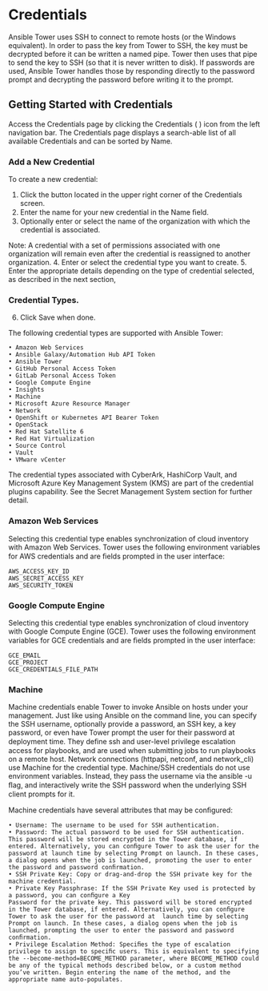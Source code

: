 # Credentials

Ansible Tower uses SSH to connect to remote hosts (or the Windows equivalent). In order to pass the key from Tower to SSH, the key must be decrypted before it can be written a named pipe. Tower then uses that pipe to send the key to SSH (so that it is never written to disk).
If passwords are used, Ansible Tower handles those by responding directly to the password prompt and decrypting the password before writing it to the prompt. 

## Getting Started with Credentials
Access the Credentials page by clicking the Credentials ( ) icon from the left navigation bar. The Credentials
page displays a search-able list of all available Credentials and can be sorted by Name.

### Add a New Credential

To create a new credential:
1. Click the button located in the upper right corner of the Credentials screen.
2. Enter the name for your new credential in the Name ﬁeld.
3. Optionally enter or select the name of the organization with which the credential is associated.

Note: A credential with a set of permissions associated with one organization will remain even after the credential is reassigned to another organization.
4. Enter or select the credential type you want to create.
5. Enter the appropriate details depending on the type of credential selected, as described in the next section,

### Credential Types.
6. Click Save when done.

The following credential types are supported with Ansible Tower:
```
• Amazon Web Services
• Ansible Galaxy/Automation Hub API Token
• Ansible Tower
• GitHub Personal Access Token
• GitLab Personal Access Token
• Google Compute Engine
• Insights
• Machine
• Microsoft Azure Resource Manager
• Network
• OpenShift or Kubernetes API Bearer Token
• OpenStack
• Red Hat Satellite 6
• Red Hat Virtualization
• Source Control
• Vault
• VMware vCenter
```

The credential types associated with CyberArk, HashiCorp Vault, and Microsoft Azure Key Management System (KMS) are part of the credential plugins capability. See the Secret Management System section for further detail.

### Amazon Web Services
Selecting this credential type enables synchronization of cloud inventory with Amazon Web Services.
Tower uses the following environment variables for AWS credentials and are ﬁelds prompted in the user interface:
```
AWS_ACCESS_KEY_ID
AWS_SECRET_ACCESS_KEY
AWS_SECURITY_TOKEN
```

### Google Compute Engine
Selecting this credential type enables synchronization of cloud inventory with Google Compute Engine (GCE).
Tower uses the following environment variables for GCE credentials and are ﬁelds prompted in the user interface:
```
GCE_EMAIL
GCE_PROJECT
GCE_CREDENTIALS_FILE_PATH
```


### Machine
Machine credentials enable Tower to invoke Ansible on hosts under your management. Just like using Ansible on the command line, you can specify the SSH username, optionally provide a password, an SSH key, a key password, or even have Tower prompt the user for their password at deployment time. They deﬁne ssh and user-level privilege escalation access for playbooks, and are used when submitting jobs to run playbooks on a remote host. Network connections (httpapi, netconf, and network_cli) use Machine for the credential type.
Machine/SSH credentials do not use environment variables. Instead, they pass the username via the ansible -u ﬂag, and interactively write the SSH password when the underlying SSH client prompts for it.

Machine credentials have several attributes that may be conﬁgured:
```
• Username: The username to be used for SSH authentication.
• Password: The actual password to be used for SSH authentication. This password will be stored encrypted in the Tower database, if entered. Alternatively, you can conﬁgure Tower to ask the user for the password at launch time by selecting Prompt on launch. In these cases, a dialog opens when the job is launched, promoting the user to enter the password and password conﬁrmation.
• SSH Private Key: Copy or drag-and-drop the SSH private key for the machine credential.
• Private Key Passphrase: If the SSH Private Key used is protected by a password, you can conﬁgure a Key
Password for the private key. This password will be stored encrypted in the Tower database, if entered. Alternatively, you can conﬁgure Tower to ask the user for the password at  launch time by selecting Prompt on launch. In these cases, a dialog opens when the job is launched, prompting the user to enter the password and password
conﬁrmation.
• Privilege Escalation Method: Speciﬁes the type of escalation privilege to assign to speciﬁc users. This is equivalent to specifying the --become-method=BECOME_METHOD parameter, where BECOME_METHOD could be any of the typical methods described below, or a custom method you’ve written. Begin entering the name of the method, and the appropriate name auto-populates. 
```
